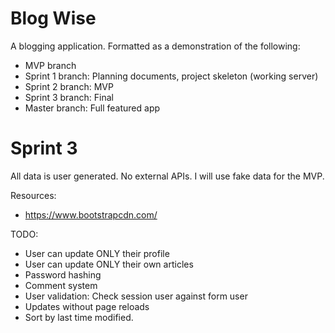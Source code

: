 # Blog Wise

A blogging application. Formatted as a demonstration of the following:

* MVP branch
* Sprint 1 branch: Planning documents, project skeleton (working server)
* Sprint 2 branch: MVP
* Sprint 3 branch: Final
* Master branch: Full featured app

# Sprint 3

All data is user generated. No external APIs. I will use fake data for the MVP.

Resources:

- https://www.bootstrapcdn.com/


TODO:

- User can update ONLY their profile
- User can update ONLY their own articles
- Password hashing
- Comment system
- User validation: Check session user against form user
- Updates without page reloads
- Sort by last time modified.
